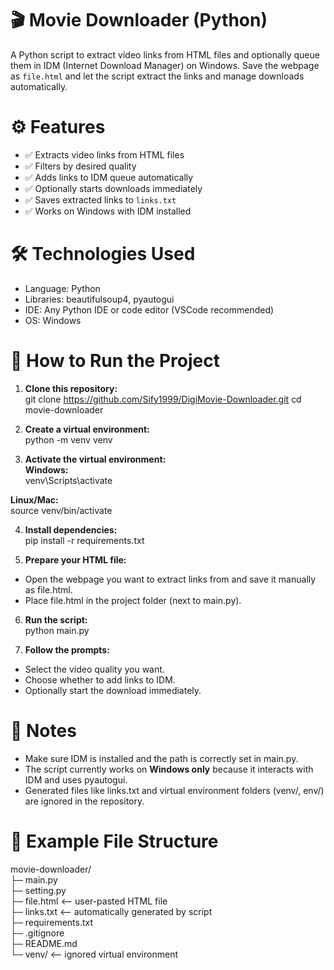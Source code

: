 # 🎬 Movie Downloader (Python)

A Python script to extract video links from HTML files and optionally queue them in IDM (Internet Download Manager) on Windows. Save the webpage as `file.html` and let the script extract the links and manage downloads automatically.

# ⚙️ Features
- ✅ Extracts video links from HTML files  
- ✅ Filters by desired quality  
- ✅ Adds links to IDM queue automatically  
- ✅ Optionally starts downloads immediately  
- ✅ Saves extracted links to `links.txt`  
- ✅ Works on Windows with IDM installed  

# 🛠️ Technologies Used
- Language: Python  
- Libraries: beautifulsoup4, pyautogui  
- IDE: Any Python IDE or code editor (VSCode recommended)  
- OS: Windows  

# 🚀 How to Run the Project

1. **Clone this repository:**  
git clone https://github.com/Sify1999/DigiMovie-Downloader.git
cd movie-downloader

3. **Create a virtual environment:**  
python -m venv venv

4. **Activate the virtual environment:**  
**Windows:**  
venv\Scripts\activate  

**Linux/Mac:**  
source venv/bin/activate

4. **Install dependencies:**  
pip install -r requirements.txt

5. **Prepare your HTML file:**  
- Open the webpage you want to extract links from and save it manually as file.html.  
- Place file.html in the project folder (next to main.py).  

6. **Run the script:**  
python main.py

7. **Follow the prompts:**  
- Select the video quality you want.  
- Choose whether to add links to IDM.  
- Optionally start the download immediately.  

# 📝 Notes
- Make sure IDM is installed and the path is correctly set in main.py.  
- The script currently works on **Windows only** because it interacts with IDM and uses pyautogui.  
- Generated files like links.txt and virtual environment folders (venv/, env/) are ignored in the repository.  

# 📁 Example File Structure

movie-downloader/  
├─ main.py  
├─ setting.py  
├─ file.html   <-- user-pasted HTML file  
├─ links.txt   <-- automatically generated by script  
├─ requirements.txt  
├─ .gitignore  
├─ README.md  
└─ venv/      <-- ignored virtual environment  
